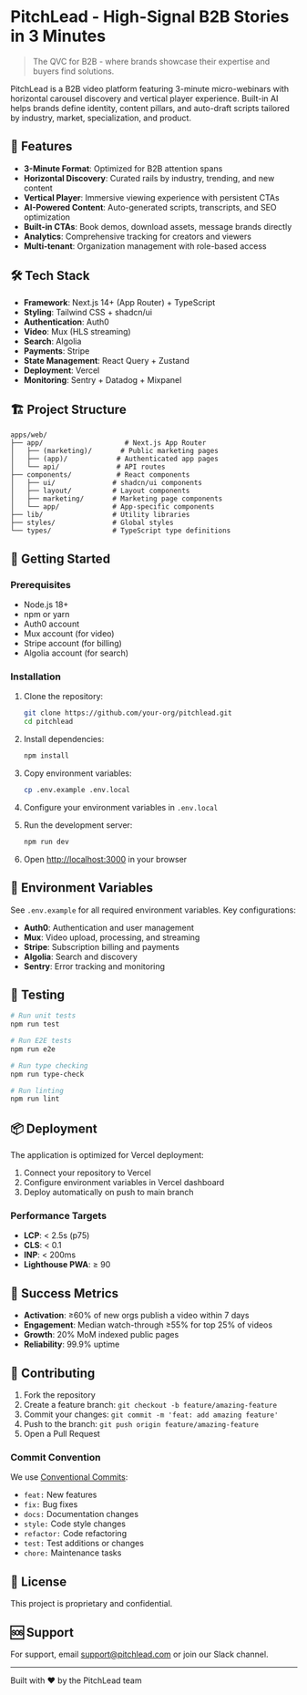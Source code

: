 # PitchLead - High-Signal B2B Stories in 3 Minutes

> The QVC for B2B - where brands showcase their expertise and buyers find solutions.

PitchLead is a B2B video platform featuring 3-minute micro-webinars with horizontal carousel discovery and vertical player experience. Built-in AI helps brands define identity, content pillars, and auto-draft scripts tailored by industry, market, specialization, and product.

## 🚀 Features

- **3-Minute Format**: Optimized for B2B attention spans
- **Horizontal Discovery**: Curated rails by industry, trending, and new content
- **Vertical Player**: Immersive viewing experience with persistent CTAs
- **AI-Powered Content**: Auto-generated scripts, transcripts, and SEO optimization
- **Built-in CTAs**: Book demos, download assets, message brands directly
- **Analytics**: Comprehensive tracking for creators and viewers
- **Multi-tenant**: Organization management with role-based access

## 🛠️ Tech Stack

- **Framework**: Next.js 14+ (App Router) + TypeScript
- **Styling**: Tailwind CSS + shadcn/ui
- **Authentication**: Auth0
- **Video**: Mux (HLS streaming)
- **Search**: Algolia
- **Payments**: Stripe
- **State Management**: React Query + Zustand
- **Deployment**: Vercel
- **Monitoring**: Sentry + Datadog + Mixpanel

## 🏗️ Project Structure

```
apps/web/
├── app/                    # Next.js App Router
│   ├── (marketing)/       # Public marketing pages
│   ├── (app)/            # Authenticated app pages
│   └── api/              # API routes
├── components/           # React components
│   ├── ui/              # shadcn/ui components
│   ├── layout/          # Layout components
│   ├── marketing/       # Marketing page components
│   └── app/             # App-specific components
├── lib/                 # Utility libraries
├── styles/              # Global styles
└── types/               # TypeScript type definitions
```

## 🚦 Getting Started

### Prerequisites

- Node.js 18+
- npm or yarn
- Auth0 account
- Mux account (for video)
- Stripe account (for billing)
- Algolia account (for search)

### Installation

1. Clone the repository:
   ```bash
   git clone https://github.com/your-org/pitchlead.git
   cd pitchlead
   ```

2. Install dependencies:
   ```bash
   npm install
   ```

3. Copy environment variables:
   ```bash
   cp .env.example .env.local
   ```

4. Configure your environment variables in `.env.local`

5. Run the development server:
   ```bash
   npm run dev
   ```

6. Open [http://localhost:3000](http://localhost:3000) in your browser

## 📝 Environment Variables

See `.env.example` for all required environment variables. Key configurations:

- **Auth0**: Authentication and user management
- **Mux**: Video upload, processing, and streaming
- **Stripe**: Subscription billing and payments
- **Algolia**: Search and discovery
- **Sentry**: Error tracking and monitoring

## 🧪 Testing

```bash
# Run unit tests
npm run test

# Run E2E tests
npm run e2e

# Run type checking
npm run type-check

# Run linting
npm run lint
```

## 📦 Deployment

The application is optimized for Vercel deployment:

1. Connect your repository to Vercel
2. Configure environment variables in Vercel dashboard
3. Deploy automatically on push to main branch

### Performance Targets

- **LCP**: < 2.5s (p75)
- **CLS**: < 0.1
- **INP**: < 200ms
- **Lighthouse PWA**: ≥ 90

## 🎯 Success Metrics

- **Activation**: ≥60% of new orgs publish a video within 7 days
- **Engagement**: Median watch-through ≥55% for top 25% of videos
- **Growth**: 20% MoM indexed public pages
- **Reliability**: 99.9% uptime

## 🤝 Contributing

1. Fork the repository
2. Create a feature branch: `git checkout -b feature/amazing-feature`
3. Commit your changes: `git commit -m 'feat: add amazing feature'`
4. Push to the branch: `git push origin feature/amazing-feature`
5. Open a Pull Request

### Commit Convention

We use [Conventional Commits](https://conventionalcommits.org/):

- `feat:` New features
- `fix:` Bug fixes
- `docs:` Documentation changes
- `style:` Code style changes
- `refactor:` Code refactoring
- `test:` Test additions or changes
- `chore:` Maintenance tasks

## 📄 License

This project is proprietary and confidential.

## 🆘 Support

For support, email support@pitchlead.com or join our Slack channel.

---

Built with ❤️ by the PitchLead team

